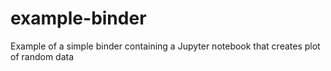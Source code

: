 # example-binder
Example of a simple binder containing a Jupyter notebook that creates plot of random data
